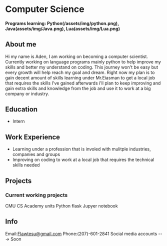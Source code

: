 # Computer Science 
#### Programs learning: Python(/assets/img/python.png), Java(assets/img/Java.png), Lua(assets/img/Lua.png)
## About me
Hi my name is Aden, I am working on becoming a computer scientist. Currently working on language programs mainly python to help improve my skills and better my understand on coding. This journey won't be easy but every growth will help reach my goal and dream. Right now my plan is to gain decent amount of skills learning under Mr.Eiasman to get a local job that requires the skills I've gained afterwards i'll plan to keep improving and gain extra skills and knowledge from the job and use it to work at a big company or industry.
## Education
- 	Intern					       		
## Work Experience
- Learning under a profession that is involed with mulitple industries, companies and groups
- Improving on coding to work at a local job that requires the technical skills needed
## Projects
### Current working projects
CMU CS Academy units
Python flask 
Jupyer notebook
## Info
Email:Flawtesu@gmail.com
Phone:(207)-601-2841
Social media accounts ---> Soon
